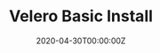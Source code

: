 ---
date: "2020-04-30T00:00:00Z"
lastmod: "2020-04-30T00:00:00Z"
title: "Velero Basic Install"
weight: 1
redirect: "https://velero.io/docs/v1.3.2/basic-install/#install-the-cli"
isHidden: true
---
